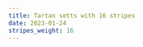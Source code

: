 ```yaml
---
title: Tartan setts with 16 stripes
date: 2023-01-24
stripes_weight: 16
---
```

<no value>

<no value>